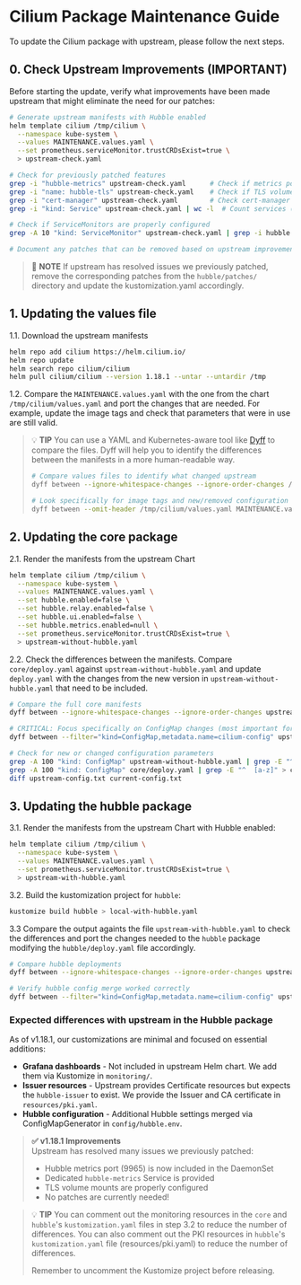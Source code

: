 # Cilium Package Maintenance Guide

To update the Cilium package with upstream, please follow the next steps.

## 0. Check Upstream Improvements (IMPORTANT)

Before starting the update, verify what improvements have been made upstream that might eliminate the need for our patches:

```bash
# Generate upstream manifests with Hubble enabled
helm template cilium /tmp/cilium \
  --namespace kube-system \
  --values MAINTENANCE.values.yaml \
  --set prometheus.serviceMonitor.trustCRDsExist=true \
  > upstream-check.yaml

# Check for previously patched features
grep -i "hubble-metrics" upstream-check.yaml      # Check if metrics port is provided
grep -i "name: hubble-tls" upstream-check.yaml    # Check if TLS volumes are configured
grep -i "cert-manager" upstream-check.yaml        # Check cert-manager integration level
grep -i "kind: Service" upstream-check.yaml | wc -l  # Count services (look for hubble-metrics service)

# Check if ServiceMonitors are properly configured
grep -A 10 "kind: ServiceMonitor" upstream-check.yaml | grep -i hubble

# Document any patches that can be removed based on upstream improvements
```

> 📝 **NOTE**
> If upstream has resolved issues we previously patched, remove the corresponding patches from the `hubble/patches/` directory and update the kustomization.yaml accordingly.

## 1. Updating the values file

1.1. Download the upstream manifests

```bash
helm repo add cilium https://helm.cilium.io/
helm repo update
helm search repo cilium/cilium
helm pull cilium/cilium --version 1.18.1 --untar --untardir /tmp
```

1.2. Compare the `MAINTENANCE.values.yaml` with the one from the chart `/tmp/cilium/values.yaml` and port the changes that are needed. For example, update the image tags and check that parameters that were in use are still valid.

> 💡 **TIP**
> You can use a YAML and Kubernetes-aware tool like [Dyff](https://github.com/homeport/dyff) to compare the files. Dyff will help you to identify the differences between the manifests in a more human-readable way.
>
> ```bash
> # Compare values files to identify what changed upstream
> dyff between --ignore-whitespace-changes --ignore-order-changes /tmp/cilium/values.yaml MAINTENANCE.values.yaml
> 
> # Look specifically for image tags and new/removed configuration options
> dyff between --omit-header /tmp/cilium/values.yaml MAINTENANCE.values.yaml | grep -E "(image|tag|version)"
> ```

## 2. Updating the core package

2.1. Render the manifests from the upstream Chart

```bash
helm template cilium /tmp/cilium \
  --namespace kube-system \
  --values MAINTENANCE.values.yaml \
  --set hubble.enabled=false \
  --set hubble.relay.enabled=false \
  --set hubble.ui.enabled=false \
  --set hubble.metrics.enabled=null \
  --set prometheus.serviceMonitor.trustCRDsExist=true \
  > upstream-without-hubble.yaml
```

2.2. Check the differences between the manifests. Compare `core/deploy.yaml` against `upstream-without-hubble.yaml` and update `deploy.yaml` with the changes from the new version in `upstream-without-hubble.yaml` that need to be included.

```bash
# Compare the full core manifests
dyff between --ignore-whitespace-changes --ignore-order-changes upstream-without-hubble.yaml core/deploy.yaml

# CRITICAL: Focus specifically on ConfigMap changes (most important for functionality)
dyff between --filter="kind=ConfigMap,metadata.name=cilium-config" upstream-without-hubble.yaml core/deploy.yaml

# Check for new or changed configuration parameters
grep -A 100 "kind: ConfigMap" upstream-without-hubble.yaml | grep -E "^  [a-z]" > upstream-config.txt
grep -A 100 "kind: ConfigMap" core/deploy.yaml | grep -E "^  [a-z]" > current-config.txt
diff upstream-config.txt current-config.txt
```

## 3. Updating the hubble package

3.1. Render the manifests from the upstream Chart with Hubble enabled:

```bash
helm template cilium /tmp/cilium \
  --namespace kube-system \
  --values MAINTENANCE.values.yaml \
  --set prometheus.serviceMonitor.trustCRDsExist=true \
  > upstream-with-hubble.yaml
```

3.2. Build the kustomization project for `hubble`:

```bash
kustomize build hubble > local-with-hubble.yaml
```

3.3  Compare the output againts the file `upstream-with-hubble.yaml` to check the differences and port the changes needed to the `hubble` package modifying the `hubble/deploy.yaml` file accordingly.

```bash
# Compare hubble deployments 
dyff between --ignore-whitespace-changes --ignore-order-changes upstream-with-hubble.yaml local-with-hubble.yaml

# Verify hubble config merge worked correctly
dyff between --filter="kind=ConfigMap,metadata.name=cilium-config" upstream-with-hubble.yaml local-with-hubble.yaml
```

### Expected differences with upstream in the Hubble package

As of v1.18.1, our customizations are minimal and focused on essential additions:

- **Grafana dashboards** - Not included in upstream Helm chart. We add them via Kustomize in `monitoring/`.
- **Issuer resources** - Upstream provides Certificate resources but expects the `hubble-issuer` to exist. We provide the Issuer and CA certificate in `resources/pki.yaml`.
- **Hubble configuration** - Additional Hubble settings merged via ConfigMapGenerator in `config/hubble.env`.

> **✅ v1.18.1 Improvements**  
> Upstream has resolved many issues we previously patched:
> - Hubble metrics port (9965) is now included in the DaemonSet
> - Dedicated `hubble-metrics` Service is provided
> - TLS volume mounts are properly configured
> - No patches are currently needed!

> 💡 **TIP**
> You can comment out the monitoring resources in the `core` and `hubble`'s `kustomization.yaml` files in step 3.2 to reduce the number of differences.
> You can also comment out the PKI resources in `hubble`'s `kustomization.yaml` file (resources/pki.yaml) to reduce the number of differences.
>
> Remember to uncomment the Kustomize project before releasing.
